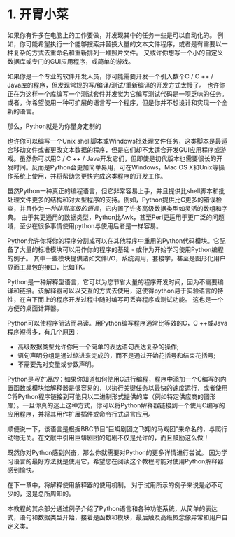 <h1>1. 开胃小菜</h1>

<p>如果你有许多在电脑上的工作要做，并发现其中的任务一些是可以自动化的。 例如，你可能希望执行一个能够搜索并替换大量的文本文件程序，或者是有需要以一种复杂的方式去重命名和重新排列一堆照片文件。 又或许你想写一个小的自定义数据库或专门的GUI应用程序，或简单的游戏。
</p>
<p>
如果你是一个专业的软件开发人员，你可能需要开发一个引入数个C / C ++ / Java库的程序，但发现常规的写/编译/测试/重新编译的开发方式太慢了。 也许你正在为这样一个库编写一个测试套件并发觉为它编写测试代码是一项乏味的任务。 或者，你希望使用一种可扩展的语言写一个程序，但是你并不想设计和实现一个全新的语言。
</p>
<p>那么，Python就是为你量身定制的</p>
<p>也许你可以编写一个Unix shell脚本或Windows批处理文件任务，这类脚本是最适合移动文件或者更改文本数据的程序，但是它们却不太适合开发GUI应用程序或游戏。虽然你可以用C / C ++ / Java开发它们，但即使是初代版本也需要很长的开发时间。反而是Python会更加简单易用，可在Windows，Mac OS X和Unix等操作系统上使用，并将帮助您更快完成这类程序的开发工作。
</p>
<p>虽然Python一种真正的编程语言，但它非常容易上手，并且提供比shell脚本和批处理文件更多的结构和对大型程序的支持。例如，Python提供比C更多的错误检查，并且作为<em>一种非常高级的语言</em>，它内置了许多高级数据类型如灵活的数组和字典。 由于其更通用的数据类型，Python比Awk，甚至Perl更适用于更广泛的问题域，至少在很多事情使用python与使用后者是一样容易。
</p>
<p>
Python允许你将你的程序分割成可以在其他程序中重用的Python代码模块。它配备了大量的标准模块可以用作你的程序的基础 - 或作为开始学习使用Python编程的例子。 其中一些模块提供诸如文件I/O，系统调用，套接字，甚至是图形化用户界面工具包的接口，比如TK。
</p>
<p>
Python是一种解释型语言，它可以为您节省大量的程序开发时间，因为不需要编译和链接。该解释器可以以交互的方式去使用，这使得python易于实验语言的特性，在自下而上的程序开发过程中随时编写可丢弃程序或测试功能。 这也是一个方便的桌面计算器。
</p>
<p>Python可以使程序简洁而易读。用Python编写程序通常比等效的C，C ++或Java程序短得多，有几个原因：
</p>
<ul>
<li>高级数据类型允许你用一个简单的表达语句表达复杂的操作;</li>
<li>语句声明分组是通过缩进来完成的，而不是通过开始花括号和结束花括号;</li>
<li>不需要先对变量或参数声明。</li>
</ul>
<p>Python是<em>可扩展的</em>：如果你知道如何使用C进行编程，程序中添加一个C编写的内置函数或模块给解释器是很容易的，以执行关键任务以最快的速度运行，或者使用C将Python程序链接到可能只以二进制形式提供的库（例如特定供应商的图形库）。一旦你真的迷上这种方式，你可以将Python解释器链接到一个使用C编写的应用程序，并将其用作扩展插件或命令行式语言应用。
</p>
<p>
顺便说一下，该语言是根据BBC节目“巨蟒剧团之飞翔的马戏团”来命名的，与爬行动物无关。在文献中引用巨蟒剧团的短剧不仅是允许的，而且鼓励这么做！
</p>
<p>
既然你对Python感到兴奋，那么你就需要对Python的更多详情进行尝试。 因为学习语言的最好方法就是使用它，希望您在阅读这个教程时能对使用Python解释器感到愉快。
</p>
<p>
在下一章中，将解释使用解释器的使用机制。 对于试用所示的例子来说是必不可少的，这是总所周知的。
</p>
<p>
本教程的其余部分通过例子介绍了Python语言和各种功能系统，从简单的表达式，语句和数据类型开始，接着是函数和模块，最后触及高级概念像异常和用户自定义类。
</p>
</div>


